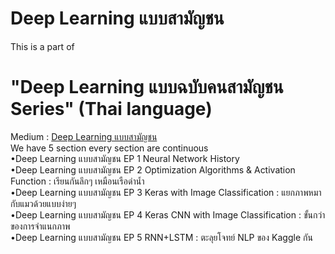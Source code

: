 # Deep Learning แบบสามัญชน
This is a part of <br>
<h1>"Deep Learning แบบฉบับคนสามัญชน Series" (Thai language)</h1>
Medium : <a href="https://medium.com/@pingloaf/deep-learning-แบบฉบับคนสามัญชน-ep-1-neural-network-history-f7789236a9a3">Deep Learning แบบสามัญชน</a>
<br>
We have 5 section every section are continuous <br>
•Deep Learning แบบสามัญชน EP 1 Neural Network History<br>
•Deep Learning แบบสามัญชน EP 2 Optimization Algorithms & Activation Function : เรียนกันลึกๆ เหมือนเรือดำน้ำ<br>
•Deep Learning แบบสามัญชน EP 3 Keras with Image Classification : แยกภาพหมากับแมวด้วยแบบง่ายๆ<br>
•Deep Learning แบบสามัญชน EP 4 Keras CNN with Image Classification : ขั้นกว่าของการจำแนกภาพ<br>
•Deep Learning แบบสามัญชน EP 5 RNN+LSTM : ตะลุยโจทย์ NLP ของ Kaggle กัน<br>
